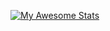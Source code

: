 [![My Awesome Stats](https://awesome-github-stats.azurewebsites.net/user-stats/mahmud-r-farhan?cardType=level&theme=tokyonight&preferLogin=false)](https://git.io/awesome-stats-card)
